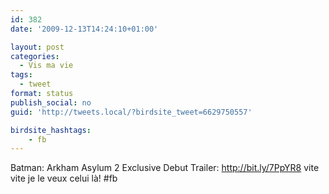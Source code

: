 ```yaml
---
id: 382
date: '2009-12-13T14:24:10+01:00'

layout: post
categories:
  - Vis ma vie
tags:
  - tweet
format: status
publish_social: no
guid: 'http://tweets.local/?birdsite_tweet=6629750557'

birdsite_hashtags:
    - fb
---
```


Batman: Arkham Asylum 2 Exclusive Debut Trailer: http://bit.ly/7PpYR8 vite vite je le veux celui là! #fb